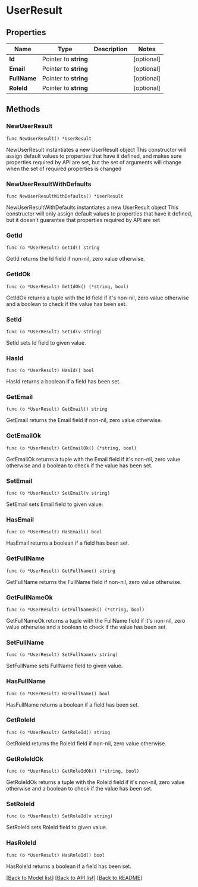 # UserResult

## Properties

Name | Type | Description | Notes
------------ | ------------- | ------------- | -------------
**Id** | Pointer to **string** |  | [optional] 
**Email** | Pointer to **string** |  | [optional] 
**FullName** | Pointer to **string** |  | [optional] 
**RoleId** | Pointer to **string** |  | [optional] 

## Methods

### NewUserResult

`func NewUserResult() *UserResult`

NewUserResult instantiates a new UserResult object
This constructor will assign default values to properties that have it defined,
and makes sure properties required by API are set, but the set of arguments
will change when the set of required properties is changed

### NewUserResultWithDefaults

`func NewUserResultWithDefaults() *UserResult`

NewUserResultWithDefaults instantiates a new UserResult object
This constructor will only assign default values to properties that have it defined,
but it doesn't guarantee that properties required by API are set

### GetId

`func (o *UserResult) GetId() string`

GetId returns the Id field if non-nil, zero value otherwise.

### GetIdOk

`func (o *UserResult) GetIdOk() (*string, bool)`

GetIdOk returns a tuple with the Id field if it's non-nil, zero value otherwise
and a boolean to check if the value has been set.

### SetId

`func (o *UserResult) SetId(v string)`

SetId sets Id field to given value.

### HasId

`func (o *UserResult) HasId() bool`

HasId returns a boolean if a field has been set.

### GetEmail

`func (o *UserResult) GetEmail() string`

GetEmail returns the Email field if non-nil, zero value otherwise.

### GetEmailOk

`func (o *UserResult) GetEmailOk() (*string, bool)`

GetEmailOk returns a tuple with the Email field if it's non-nil, zero value otherwise
and a boolean to check if the value has been set.

### SetEmail

`func (o *UserResult) SetEmail(v string)`

SetEmail sets Email field to given value.

### HasEmail

`func (o *UserResult) HasEmail() bool`

HasEmail returns a boolean if a field has been set.

### GetFullName

`func (o *UserResult) GetFullName() string`

GetFullName returns the FullName field if non-nil, zero value otherwise.

### GetFullNameOk

`func (o *UserResult) GetFullNameOk() (*string, bool)`

GetFullNameOk returns a tuple with the FullName field if it's non-nil, zero value otherwise
and a boolean to check if the value has been set.

### SetFullName

`func (o *UserResult) SetFullName(v string)`

SetFullName sets FullName field to given value.

### HasFullName

`func (o *UserResult) HasFullName() bool`

HasFullName returns a boolean if a field has been set.

### GetRoleId

`func (o *UserResult) GetRoleId() string`

GetRoleId returns the RoleId field if non-nil, zero value otherwise.

### GetRoleIdOk

`func (o *UserResult) GetRoleIdOk() (*string, bool)`

GetRoleIdOk returns a tuple with the RoleId field if it's non-nil, zero value otherwise
and a boolean to check if the value has been set.

### SetRoleId

`func (o *UserResult) SetRoleId(v string)`

SetRoleId sets RoleId field to given value.

### HasRoleId

`func (o *UserResult) HasRoleId() bool`

HasRoleId returns a boolean if a field has been set.


[[Back to Model list]](../README.md#documentation-for-models) [[Back to API list]](../README.md#documentation-for-api-endpoints) [[Back to README]](../README.md)


